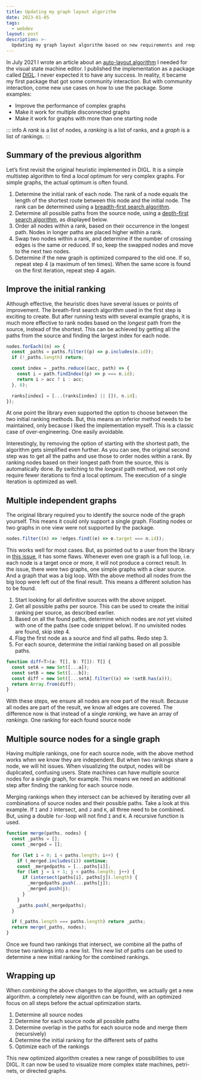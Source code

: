 ```yaml
---
title: Updating my graph layout algorithm
date: 2023-01-05
tags:
  - webdev
layout: post
description: >-
  Updating my graph layout algorithm based on new requirements and requests from the community
---
```


In July 2021 I wrote an article about an [auto-layout algorithm](/writing/auto-graph-layout-algorithm) I needed for the visual state machine editor. I published the implementation as a package called [DIGL](https://github.com/vyckes/digl). I never expected it to have any success. In reality, it became my first package that got some community interaction. But with community interaction, come new use cases on how to use the package. Some examples:

- Improve the performance of complex graphs
- Make it work for multiple disconnected graphs
- Make it work for graphs with more than one starting node

::: info
A _rank_ is a list of nodes, a _ranking_ is a list of ranks, and a _graph_ is a list of rankings.
:::

## Summary of the previous algorithm

Let’s first revisit the original heuristic implemented in DIGL. It is a simple multistep algorithm to find a _local_ optimum for very complex graphs. For simple graphs, the actual optimum is often found.

1. Determine the initial rank of each node. The rank of a node equals the length of the shortest route between this node and the initial node. The rank can be determined using a [breadth-first search algorithm](https://en.wikipedia.org/wiki/Breadth-first_search).
2. Determine all possible paths from the source node, using a [depth-first search algorithm](https://en.wikipedia.org/wiki/Depth-first_search), as displayed below.
3. Order all nodes within a rank, based on their occurrence in the longest path. Nodes in longer paths are placed higher within a rank.
4. Swap two nodes within a rank, and determine if the number of crossing edges is the same or reduced. If so, keep the swapped nodes and move to the next two nodes.
5. Determine if the new graph is optimized compared to the old one. If so, repeat step 4 (a maximum of ten times). When the same score is found on the first iteration, repeat step 4 again.

## Improve the initial ranking

Although effective, the heuristic does have several issues or points of improvement. The breath-first search algorithm used in the first step is exciting to create. But after running tests with several example graphs, it is much more effective to rank nodes based on the _longest_ path from the source, instead of the shortest. This can be achieved by getting all the paths from the source and finding the largest index for each node.

```ts
nodes.forEach((n) => {
  const _paths = paths.filter((p) => p.includes(n.id));
  if (!_paths.length) return;

  const index = _paths.reduce((acc, path) => {
    const i = path.findIndex((p) => p === n.id);
    return i > acc ? i : acc;
  }, 0);

  ranks[index] = [...(ranks[index] || []), n.id];
});
```

At one point the library even supported the option to choose between the two initial ranking methods. But, this means an inferior method needs to be maintained, only because I liked the implementation myself. This is a classic case of over-engineering. One easily avoidable.

Interestingly, by removing the option of starting with the shortest path, the algorithm gets simplified even further. As you can see, the original second step was to get all the paths and use those to order nodes within a rank. By ranking nodes based on their longest path from the source, this is automatically done. By switching to the _longest_ path method, we not only require fewer iterations to find a local optimum. The execution of a single iteration is optimized as well.

## Multiple independent graphs

The original library required you to identify the source node of the graph yourself. This means it could only support a single graph. Floating nodes or two graphs in one view were not supported by the package.

```ts
nodes.filter((n) => !edges.find((e) => e.target === n.id));
```

This works well for most cases. But, as pointed out to a user from the library in [this issue](https://github.com/vyckes/digl/issues/21), it has some flaws. Whenever even one graph is a full loop, i.e. each node is a target once or more, it will not produce a correct result. In the issue, there were two graphs, one simple graphs with a clear source. And a graph that was a big loop. With the above method all nodes from the big loop were left out of the final result. This means a different solution has to be found.

1. Start looking for all definitive sources with the above snippet.
2. Get all possible paths per source. This can be used to create the initial ranking per source, as described earlier.
3. Based on all the found paths, determine which nodes are _not_ yet visited with one of the paths (see code snippet below). If no unvisited nodes are found, skip step 4.
4. Flag the first node as a source and find all paths. Redo step 3.
5. For each source, determine the initial ranking based on all possible paths.

```ts
function diff<T>(a: T[], b: T[]): T[] {
  const setA = new Set([...a]);
  const setB = new Set([...b]);
  const diff = new Set([...setA].filter((x) => !setB.has(x)));
  return Array.from(diff);
}
```

With these steps, we ensure all nodes are now part of the result. Because all nodes are part of the result, we know all edges are covered. The difference now is that instead of a single _ranking_, we have an array of _rankings_. One ranking for each found source node

## Multiple source nodes for a single graph

Having multiple rankings, one for each source node, with the above method works when we know they are independent. But when two rankings share a node, we will hit issues. When visualizing the output, nodes will be duplicated, confusing users. State machines can have multiple source nodes for a single graph, for example. This means we need an additional step after finding the ranking for each source node.

Merging rankings when they intersect can be achieved by iterating over all combinations of source nodes and their possible paths. Take a look at this example. If `I` and `J` intersect, and `J` and `K`, all three need to be combined. But, using a double `for-`loop will not find `I` and `K`. A recursive function is used.

```ts
function merge(paths, nodes) {
  const _paths = [];
  const _merged = [];

  for (let i = 0; i < paths.length; i++) {
    if (_merged.includes(i)) continue;
    const _mergedpaths = [...paths[i]];
    for (let j = i + 1; j < paths.length; j++) {
      if (intersect(paths[i], paths[j]).length) {
        _mergedpaths.push(...paths[j]);
        _merged.push(j);
      }
    }
    _paths.push(_mergedpaths);
  }

  if (_paths.length === paths.length) return _paths;
  return merge(_paths, nodes);
}
```

Once we found two rankings that intersect, we combine all the paths of those two rankings into a new list. This new list of paths can be used to determine a new initial ranking for the combined rankings.

## Wrapping up

When combining the above changes to the algorithm, we actually get a new algorithm. a completely new algorithm can be found, with an optimized focus on all steps before the actual optimization starts.

1. Determine all source nodes
2. Determine for each source node all possible paths
3. Determine overlap in the paths for each source node and merge them (recursively)
4. Determine the initial ranking for the different sets of paths
5. Optimize each of the rankings

This new optimized algorithm creates a new range of possibilities to use DIGL. It can now be used to visualize more complex state machines, petri-nets, or directed graphs.
